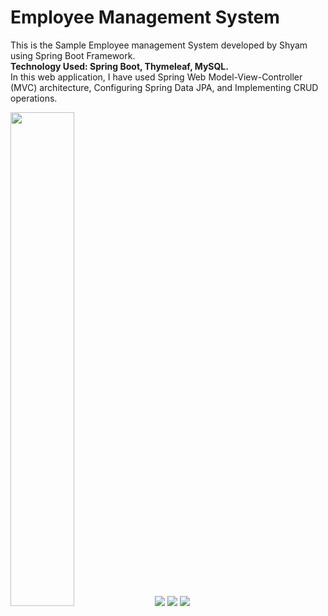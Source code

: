# Employee Management System
<p>
  This is the Sample Employee management System developed by Shyam using Spring Boot Framework.<br><strong> Technology Used: Spring Boot, Thymeleaf, MySQL.</strong><br>
  In this web application, I have used Spring Web Model-View-Controller (MVC) architecture, Configuring Spring Data JPA, and Implementing CRUD operations.
</p>
<img src="https://github.com/shyamk5/Employee_Management_System/assets/65010740/13c56a99-19ef-47a4-aa8a-e7a6e295fa9d" width="45%">
<img src="https://github.com/shyamk5/Employee_Management_System/assets/65010740/a06e56a7-bff0-47e7-83f4-afbba7015a25">
<img src="https://github.com/shyamk5/Employee_Management_System/assets/65010740/92dc64be-79fa-4a1d-98c8-aa4912a727e4">
<img src="https://github.com/shyamk5/Employee_Management_System/assets/65010740/6d46db9e-2051-4a80-9477-76ab434066bd">


